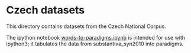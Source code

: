 Czech datasets
==========

This directory contains datasets from the Czech National Corpus. 

The ipython notebook [words-to-paradigms.ipynb](http://nbviewer.ipython.org/github/rmalouf/morphology/blob/master/czech/words-to-paradigms.ipynb) is intended for use with ipython3; it tabulates the data from substantiva_syn2010 into paradigms.
